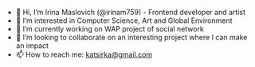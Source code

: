 - 👋 Hi, I’m Irina Maslovich (@irinam759) - Frontend developer and artist 
- 👀 I’m interested in Computer Science, Art and Global Environment 
- 🌱 I’m currently working on WAP project of social network 
- 💞️ I’m looking to collaborate on an interesting project where I can make an impact
- 📫 How to reach me: katsirka@gmail.com
